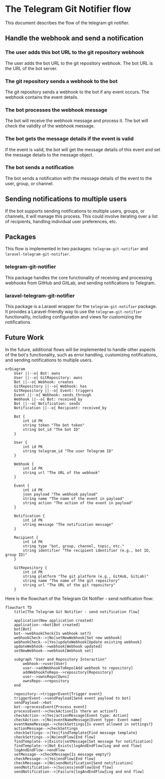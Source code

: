 # The Telegram Git Notifier flow

This document describes the flow of the telegram git notifier.

## Handle the webhook and send a notification

### The user adds this bot URL to the git repository webhook

The user adds the bot URL to the git repository webhook. The bot URL is the URL of the bot server.

### The git repository sends a webhook to the bot

The git repository sends a webhook to the bot if any event occurs. The webhook contains the event details.

### The bot processes the webhook message

The bot will receive the webhook message and process it. The bot will check the validity of the webhook message.

### The bot gets the message details if the event is valid

If the event is valid, the bot will get the message details of this event and set the message details to the message object.

### The bot sends a notification

The bot sends a notification with the message details of the event to the user, group, or channel.

## Sending notifications to multiple users

If the bot supports sending notifications to multiple users, groups, or channels, it will manage this process. This could involve iterating over a list of recipients, handling individual user preferences, etc.

## Packages

This flow is implemented in two packages: `telegram-git-notifier` and `laravel-telegram-git-notifier`.

### telegram-git-notifier

This package handles the core functionality of receiving and processing webhooks from GitHub and GitLab, and sending notifications to Telegram.

### laravel-telegram-git-notifier

This package is a Laravel wrapper for the `telegram-git-notifier` package. It provides a Laravel-friendly way to use the `telegram-git-notifier` functionality, including configuration and views for customizing the notifications.

## Future Work

In the future, additional flows will be implemented to handle other aspects of the bot's functionality, such as error handling, customizing notifications, and sending notifications to multiple users.

```mermaid
erDiagram
    User ||--o{ Bot: owns
    User ||--o{ GitRepository: owns
    Bot ||--o{ Webhook: creates
    GitRepository ||--o{ Webhook: has
    GitRepository ||--o{ Event: triggers
    Event ||--o{ Webhook: sends_through
    Webhook ||--o{ Bot: received_by
    Bot ||--o{ Notification: sends
    Notification ||--o{ Recipient: received_by

    Bot {
        int id PK
        string token "The bot token" 
        string bot_id "The bot ID"
    }

    User {
        int id PK
        string telegram_id "The user Telegram ID"
    }

    Webhook {
        int id PK
        string url "The URL of the webhook"
    }

    Event {
        int id PK
        json payload "The webhook payload"
        string name "The name of the event in payload"
        string action "The action of the event in payload"
    }

    Notification {
        int id PK
        string message "The notification message"
    }

    Recipient {
        int id PK
        string type "bot, group, channel, topic, etc."
        string identifier "The recipient identifier (e.g., bot ID, group ID)"
    }

    GitRepository {
        int id PK
        string platform "The git platform (e.g., GitHub, GitLab)"
        string name "The name of the git repository"
        string url "The URL of the git repository"
    }
```

Here is the flowchart of the Telegram Git Notifier - send notification flow:

```mermaid
flowchart TD
    title[The Telegram Git Notifier - send notification flow]

    application(New application created)
    application-->bot[Bot created]
    bot[Bot]
    bot-->webhookCheck{Is webhook set?}
    webhookCheck-->|No|setNewWebhook[Set new webhook]
    webhookCheck-->|Yes|updateWebhook[Update existing webhook]
    updateWebhook-->webhook[Webhook updated]
    setNewWebhook-->webhook[Webhook set]

    subgraph "User and Repository Interaction"
        webhook-->user[User]
        user-->addWebhookToRepo[Add webhook to repository]
        addWebhookToRepo-->repository[Repository]
        user-->ownsRepo[Owns]
        ownsRepo-->repository
    end

    repository-->triggerEvent{Trigger event}
    triggerEvent-->sendPayload[Send event payload to bot]
    sendPayload-->bot
    bot-->processEvent{Process event}
    processEvent-->checkAction{Is there an action?}
    checkAction-->|Yes|actionMessage[Event type: Action]
    checkAction-->|No|eventNameMessage[Event type: Event name]
    eventNameMessage-->checkSettings{Is event allowed in settings?}
    actionMessage-->checkSettings
    checkSettings-->|Yes|findTemplate{Find message template}
    checkSettings-->|No|endFlow[End flow]
    findTemplate-->|Exists|setMessage[Set message for notification]
    findTemplate-->|Not Exists|logAndEndFlow[Log and end flow]
    logAndEndFlow-->endFlow
    setMessage-->checkMessage{Is message empty?}
    checkMessage-->|Yes|endFlow[End flow]
    checkMessage-->|No|sendNotification[Send notification]
    sendNotification-->|Success|endFlow[End flow]
    sendNotification-->|Failure|logAndEndFlow[Log and end flow]
```
